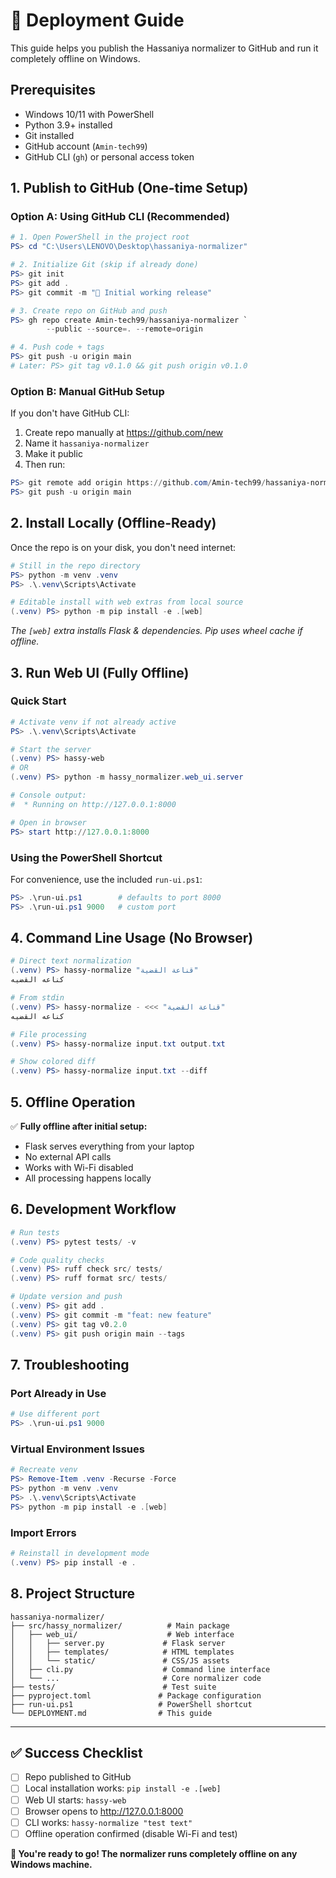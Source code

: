 # 🚀 Deployment Guide

This guide helps you publish the Hassaniya normalizer to GitHub and run it completely offline on Windows.

## Prerequisites

- Windows 10/11 with PowerShell
- Python 3.9+ installed
- Git installed
- GitHub account (`Amin-tech99`)
- GitHub CLI (`gh`) or personal access token

## 1. Publish to GitHub (One-time Setup)

### Option A: Using GitHub CLI (Recommended)

```powershell
# 1. Open PowerShell in the project root
PS> cd "C:\Users\LENOVO\Desktop\hassaniya-normalizer"

# 2. Initialize Git (skip if already done)
PS> git init
PS> git add .
PS> git commit -m "🎉 Initial working release"

# 3. Create repo on GitHub and push
PS> gh repo create Amin-tech99/hassaniya-normalizer `
        --public --source=. --remote=origin

# 4. Push code + tags
PS> git push -u origin main
# Later: PS> git tag v0.1.0 && git push origin v0.1.0
```

### Option B: Manual GitHub Setup

If you don't have GitHub CLI:

1. Create repo manually at https://github.com/new
2. Name it `hassaniya-normalizer`
3. Make it public
4. Then run:

```powershell
PS> git remote add origin https://github.com/Amin-tech99/hassaniya-normalizer.git
PS> git push -u origin main
```

## 2. Install Locally (Offline-Ready)

Once the repo is on your disk, you don't need internet:

```powershell
# Still in the repo directory
PS> python -m venv .venv
PS> .\.venv\Scripts\Activate

# Editable install with web extras from local source
(.venv) PS> python -m pip install -e .[web]
```

*The `[web]` extra installs Flask & dependencies. Pip uses wheel cache if offline.*

## 3. Run Web UI (Fully Offline)

### Quick Start

```powershell
# Activate venv if not already active
PS> .\.venv\Scripts\Activate

# Start the server
(.venv) PS> hassy-web
# OR
(.venv) PS> python -m hassy_normalizer.web_ui.server

# Console output:
#  * Running on http://127.0.0.1:8000

# Open in browser
PS> start http://127.0.0.1:8000
```

### Using the PowerShell Shortcut

For convenience, use the included `run-ui.ps1`:

```powershell
PS> .\run-ui.ps1        # defaults to port 8000
PS> .\run-ui.ps1 9000   # custom port
```

## 4. Command Line Usage (No Browser)

```powershell
# Direct text normalization
(.venv) PS> hassy-normalize "قناعة القضية"
كناعه القضيه

# From stdin
(.venv) PS> hassy-normalize - <<< "قناعة القضية"
كناعه القضيه

# File processing
(.venv) PS> hassy-normalize input.txt output.txt

# Show colored diff
(.venv) PS> hassy-normalize input.txt --diff
```

## 5. Offline Operation

✅ **Fully offline after initial setup:**
- Flask serves everything from your laptop
- No external API calls
- Works with Wi-Fi disabled
- All processing happens locally

## 6. Development Workflow

```powershell
# Run tests
(.venv) PS> pytest tests/ -v

# Code quality checks
(.venv) PS> ruff check src/ tests/
(.venv) PS> ruff format src/ tests/

# Update version and push
(.venv) PS> git add .
(.venv) PS> git commit -m "feat: new feature"
(.venv) PS> git tag v0.2.0
(.venv) PS> git push origin main --tags
```

## 7. Troubleshooting

### Port Already in Use
```powershell
# Use different port
PS> .\run-ui.ps1 9000
```

### Virtual Environment Issues
```powershell
# Recreate venv
PS> Remove-Item .venv -Recurse -Force
PS> python -m venv .venv
PS> .\.venv\Scripts\Activate
PS> python -m pip install -e .[web]
```

### Import Errors
```powershell
# Reinstall in development mode
(.venv) PS> pip install -e .
```

## 8. Project Structure

```
hassaniya-normalizer/
├── src/hassy_normalizer/          # Main package
│   ├── web_ui/                    # Web interface
│   │   ├── server.py             # Flask server
│   │   ├── templates/            # HTML templates
│   │   └── static/               # CSS/JS assets
│   ├── cli.py                    # Command line interface
│   └── ...                       # Core normalizer code
├── tests/                        # Test suite
├── pyproject.toml               # Package configuration
├── run-ui.ps1                   # PowerShell shortcut
└── DEPLOYMENT.md                # This guide
```

---

## ✅ Success Checklist

- [ ] Repo published to GitHub
- [ ] Local installation works: `pip install -e .[web]`
- [ ] Web UI starts: `hassy-web`
- [ ] Browser opens to http://127.0.0.1:8000
- [ ] CLI works: `hassy-normalize "test text"`
- [ ] Offline operation confirmed (disable Wi-Fi and test)

**🎉 You're ready to go! The normalizer runs completely offline on any Windows machine.**